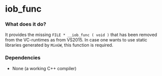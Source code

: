 
# iob_func

### What does it do?

It provides the missing `FILE * __iob_func ( void )` that has been removed from the VC-runtimes as from VS2015. In case one wants to use static libraries generated by `MinGW`, this function is required.

### Dependencies

* None (a working C++ compiler)
